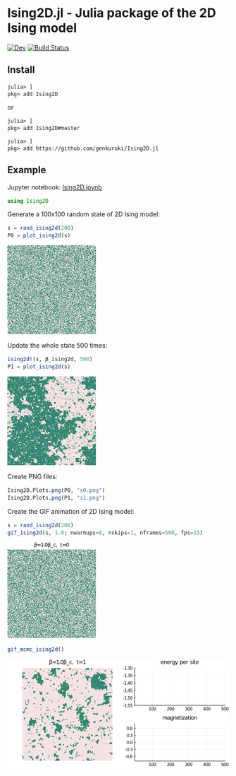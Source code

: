 # Ising2D.jl - Julia package of the 2D Ising model

<!-- [![Stable](https://img.shields.io/badge/docs-stable-blue.svg)](https://genkuroki.github.io/Ising2D.jl/stable) -->
[![Dev](https://img.shields.io/badge/docs-dev-blue.svg)](https://genkuroki.github.io/Ising2D.jl/dev)
[![Build Status](https://travis-ci.com/genkuroki/Ising2D.jl.svg?branch=master)](https://travis-ci.com/genkuroki/Ising2D.jl)

## Install

```
julia> ]
pkg> add Ising2D
```

or

```
julia> ]
pkg> add Ising2D#master
```

```
julia> ]
pkg> add https://github.com/genkuroki/Ising2D.jl
```

## Example

Jupyter notebook: [Ising2D.ipynb](https://nbviewer.jupyter.org/github/genkuroki/Ising2D.jl/blob/master/Ising2D.ipynb)

```julia
using Ising2D
```

Generate a 100x100 random state of 2D Ising model:

```julia
s = rand_ising2d(200)
P0 = plot_ising2d(s)
```

<img src="images/s0.png" />

Update the whole state 500 times:

```julia
ising2d!(s, β_ising2d, 500)
P1 = plot_ising2d(s)
```

<img src="images/s1.png" />

Create PNG files:

```julia
Ising2D.Plots.png(P0, "s0.png")
Ising2D.Plots.png(P1, "s1.png")
```

Create the GIF animation of 2D Ising model:

```julia
s = rand_ising2d(200)
gif_ising2d(s, 1.0; nwarmups=0, nskips=1, nframes=500, fps=15)
```
<img src="images/ising2d.gif" />

```julia
gif_mcmc_ising2d()
```

<img src="images/ising2d_mcmc.gif" />
